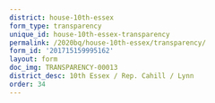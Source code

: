 ```yaml
---
district: house-10th-essex
form_type: transparency
unique_id: house-10th-essex-transparency
permalink: /2020bq/house-10th-essex/transparency/
form_id: '201715159995162'
layout: form
doc_img: TRANSPARENCY-00013
district_desc: 10th Essex / Rep. Cahill / Lynn
order: 34
---
```

